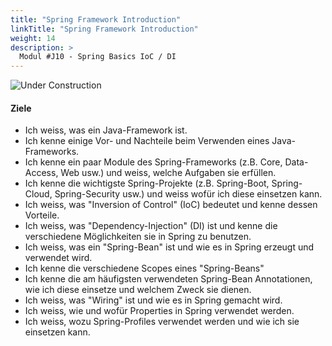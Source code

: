 ```yaml
---
title: "Spring Framework Introduction"
linkTitle: "Spring Framework Introduction"
weight: 14
description: >
  Modul #J10 - Spring Basics IoC / DI
---
```


![](../general/under-construction.png "Under Construction")

#### Ziele

* Ich weiss, was ein Java-Framework ist.
* Ich kenne einige Vor- und Nachteile beim Verwenden eines Java-Frameworks.
* Ich kenne ein paar Module des Spring-Frameworks (z.B. Core, Data-Access, Web usw.) und weiss, welche Aufgaben sie erfüllen.
* Ich kenne die wichtigste Spring-Projekte (z.B. Spring-Boot, Spring-Cloud, Spring-Security usw.) und weiss wofür ich diese einsetzen kann.
* Ich weiss, was "Inversion of Control" (IoC) bedeutet und kenne dessen Vorteile.
* Ich weiss, was "Dependency-Injection" (DI) ist und kenne die verschiedene Möglichkeiten sie in Spring zu benutzen.
* Ich weiss, was ein "Spring-Bean" ist und wie es in Spring erzeugt und verwendet wird.
* Ich kenne die verschiedene Scopes eines "Spring-Beans"
* Ich kenne die am häufigsten verwendeten Spring-Bean Annotationen, wie ich diese einsetze und welchem Zweck sie dienen.
* Ich weiss, was "Wiring" ist und wie es in Spring gemacht wird.
* Ich weiss, wie und wofür Properties in Spring verwendet werden.
* Ich weiss, wozu Spring-Profiles verwendet werden und wie ich sie einsetzen kann.

